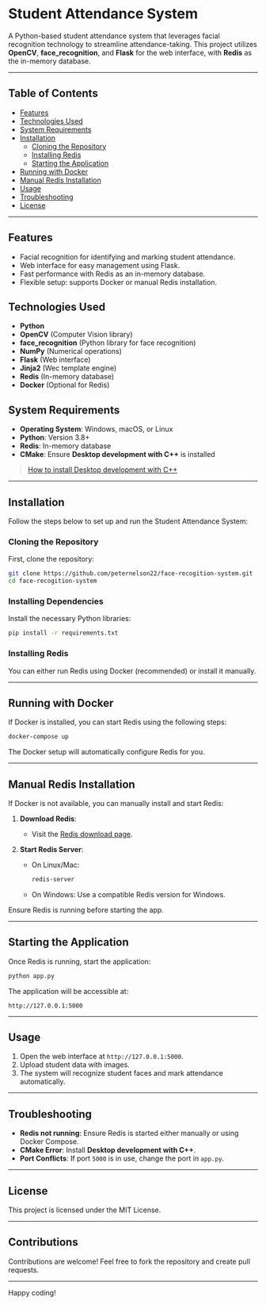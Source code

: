 # Student Attendance System

A Python-based student attendance system that leverages facial recognition technology to streamline attendance-taking. This project utilizes **OpenCV**, **face_recognition**, and **Flask** for the web interface, with **Redis** as the in-memory database.

---

## Table of Contents
- [Features](#features)
- [Technologies Used](#technologies-used)
- [System Requirements](#system-requirements)
- [Installation](#installation)
  - [Cloning the Repository](#cloning-the-repository)
  - [Installing Redis](#installing-redis)
  - [Starting the Application](#starting-the-application)
- [Running with Docker](#running-with-docker)
- [Manual Redis Installation](#manual-redis-installation)
- [Usage](#usage)
- [Troubleshooting](#troubleshooting)
- [License](#license)

---

## Features
- Facial recognition for identifying and marking student attendance.
- Web interface for easy management using Flask.
- Fast performance with Redis as an in-memory database.
- Flexible setup: supports Docker or manual Redis installation.

## Technologies Used
- **Python**
- **OpenCV** (Computer Vision library)
- **face_recognition** (Python library for face recognition)
- **NumPy** (Numerical operations)
- **Flask** (Web interface)
- **Jinja2** (Wec template engine)
- **Redis** (In-memory database)
- **Docker** (Optional for Redis)

## System Requirements
- **Operating System**: Windows, macOS, or Linux
- **Python**: Version 3.8+
- **Redis**: In-memory database
- **CMake**: Ensure **Desktop development with C++** is installed

> [How to install Desktop development with C++](https://learn.microsoft.com/en-us/cpp/ide/using-the-visual-studio-ide-for-cpp-desktop-development?view=msvc-170) 

---

## Installation
Follow the steps below to set up and run the Student Attendance System:

### Cloning the Repository
First, clone the repository:
```bash
git clone https://github.com/peternelson22/face-recogition-system.git
cd face-recogition-system
```

### Installing Dependencies
Install the necessary Python libraries:
```bash
pip install -r requirements.txt
```

### Installing Redis
You can either run Redis using Docker (recommended) or install it manually.

---

## Running with Docker
If Docker is installed, you can start Redis using the following steps:
```bash
docker-compose up
```

The Docker setup will automatically configure Redis for you.

---

## Manual Redis Installation
If Docker is not available, you can manually install and start Redis:

1. **Download Redis**:
   - Visit the [Redis download page](https://redis.io/download).

2. **Start Redis Server**:
   - On Linux/Mac:
     ```bash
     redis-server
     ```
   - On Windows:
     Use a compatible Redis version for Windows.

Ensure Redis is running before starting the app.

---

## Starting the Application
Once Redis is running, start the application:
```bash
python app.py
```
The application will be accessible at:
```
http://127.0.0.1:5000
```

---

## Usage
1. Open the web interface at `http://127.0.0.1:5000`.
2. Upload student data with images.
3. The system will recognize student faces and mark attendance automatically.

---

## Troubleshooting
- **Redis not running**: Ensure Redis is started either manually or using Docker Compose.
- **CMake Error**: Install **Desktop development with C++**.
- **Port Conflicts**: If port `5000` is in use, change the port in `app.py`.

---

## License
This project is licensed under the MIT License.

---

## Contributions
Contributions are welcome! Feel free to fork the repository and create pull requests.

---


Happy coding!
